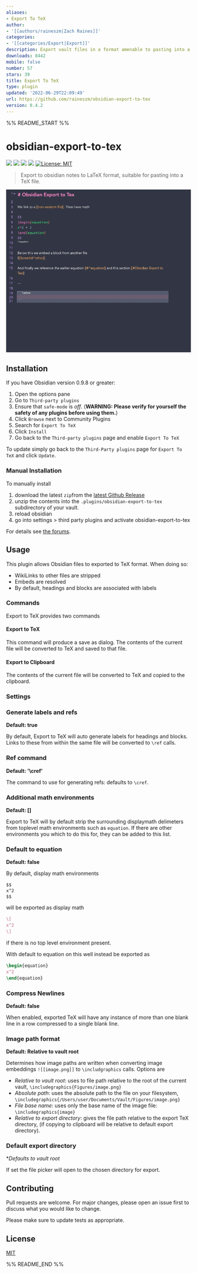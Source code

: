 ```yaml
---
aliases:
- Export To TeX
author:
- '[[authors/raineszm|Zach Raines]]'
categories:
- '[[categories/Export|Export]]'
description: Export vault files in a format amenable to pasting into a tex document
downloads: 8442
mobile: false
number: 57
stars: 39
title: Export To TeX
type: plugin
updated: '2022-06-29T22:09:49'
url: https://github.com/raineszm/obsidian-export-to-tex
version: 0.4.2
---
```


%% README_START %%

# obsidian-export-to-tex
[![](https://img.shields.io/github/v/release/raineszm/obsidian-export-to-tex?style=for-the-badge)](https://github.com/raineszm/obsidian-export-to-tex/releases/latest)
![](https://img.shields.io/github/commits-since/raineszm/obsidian-export-to-tex/latest?style=for-the-badge)
![](https://img.shields.io/github/manifest-json/minAppVersion/raineszm/obsidian-export-to-tex?color=red&label=Min%20Obsidian%20Version&style=for-the-badge)
![](https://img.shields.io/github/downloads/raineszm/obsidian-export-to-tex/total?style=for-the-badge)
[![License: MIT](https://img.shields.io/badge/License-MIT-yellow.svg?style=for-the-badge)](#license)

> Export to obsidian notes to LaTeX format, suitable for pasting into a TeX file.
> 
![](https://raw.githubusercontent.com/raineszm/obsidian-export-to-tex/master/images/export-to-clipboard.gif)

## Installation

If you have Obsidian version 0.9.8 or greater:

1. Open the options pane
1. Go to `Third-party plugins`
1. Ensure that `safe-mode` is *off*. (**WARNING: Please verify for yourself the safety of any plugins before using them.**)
1. Click `Browse` next to Community Plugins
1. Search for `Export To TeX`
1. Click `Install`
1. Go back to the `Third-party plugins` page and enable `Export To TeX`

To update simply go back to the `Third-Party plugins` page for `Export To TeX` and click `Update`.


### Manual Installation
To manually install
 1. download the latest `zip`from the [latest Github Release](https://github.com/raineszm/obsidian-export-to-tex/releases/latest)
 1. unzip the contents into the `.plugins/obsidian-export-to-tex` subdirectory of your vault.
 1. reload obsidian
 1. go into settings > third party plugins and activate obsidian-export-to-tex

For details see [the forums](https://forum.obsidian.md/t/plugins-mini-faq/7737).

## Usage

This plugin allows Obsidian files to exported to TeX format.
When doing so:
- WikiLinks to other files are stripped
- Embeds are resolved
- By default, headings and blocks are associated with labels


### Commands
Export to TeX provides two commands

#### Export to TeX

This command will produce a save as dialog. The contents of the current file will be converted to TeX and saved to that file.

#### Export to Clipboard

The contents of the current file will be converted to TeX and copied to the clipboard.

### Settings

### Generate labels and refs

**Default: true**

By default, Export to TeX will auto generate labels for headings and blocks.
Links to these from within the same file will be converted to `\ref` calls.

### Ref command

**Default: '\cref'**

The command to use for generating refs: defaults to `\cref`.

### Additional math environments

**Default: []**

Export to TeX will by default strip the surrounding displaymath delimeters from toplevel math environments such as `equation`.
If there are other environments you which to do this for, they can be added to this list.

### Default to equation

**Default: false**

By default, display math environments

```
$$
x^2
$$
```
will be exported as display math 
```latex
\[
x^2
\]
```
if there is no top level environment present.

With default to equation on this well instead be exported as
```latex
\begin{equation}
x^2
\end{equation}
```

### Compress Newlines

**Default: false**

When enabled, exported TeX will have any instance of more than one blank line in a row compressed to a single blank line.

### Image path format

**Default: Relative to vault root**

Determines how image paths are written when converting image embeddings `![[image.png]]` to `\includgraphics` calls.
Options are

- *Relative to vault root*: uses to file path relative to the root of the current vault, `\includegraphics{Figures/image.png}`
- *Absolute path*: uses the absolute path to the file on your filesystem, `\includegraphics{/Users/user/Documents/Vault/Figures/image.png}` 
- *File base name*: uses only the base name of the image file: `\includegraphics{image}`
- *Relative to export directory*: gives the file path relative to the export TeX directory, (if copying to clipboard will be relative to default export directory).

### Default export directory

**Defaults to vault root*

If set the file picker will open to the chosen directory for export.



## Contributing
Pull requests are welcome. For major changes, please open an issue first to discuss what you would like to change.

Please make sure to update tests as appropriate.

## License
[MIT](https://choosealicense.com/licenses/mit/)



%% README_END %%